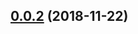 <a name="0.0.2"></a>
## [0.0.2](https://github.com/ulivz/get-event-listeners/compare/v0.0.1...v0.0.2) (2018-11-22)



